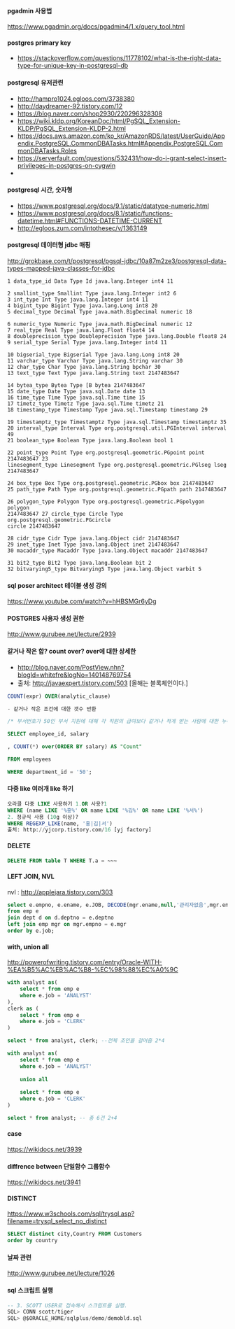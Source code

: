 #### pgadmin 사용법
https://www.pgadmin.org/docs/pgadmin4/1.x/query_tool.html
#### postgres primary key
- https://stackoverflow.com/questions/11778102/what-is-the-right-data-type-for-unique-key-in-postgresql-db
#### postgresql 유저관련 
- http://hampro1024.egloos.com/3738380
- http://daydreamer-92.tistory.com/12
- https://blog.naver.com/shop2930/220296328308
- https://wiki.kldp.org/KoreanDoc/html/PgSQL_Extension-KLDP/PgSQL_Extension-KLDP-2.html
- https://docs.aws.amazon.com/ko_kr/AmazonRDS/latest/UserGuide/Appendix.PostgreSQL.CommonDBATasks.html#Appendix.PostgreSQL.CommonDBATasks.Roles
- https://serverfault.com/questions/532431/how-do-i-grant-select-insert-privileges-in-postgres-on-cygwin
- 
#### postgresql 시간, 숫자형
- https://www.postgresql.org/docs/9.1/static/datatype-numeric.html
- https://www.postgresql.org/docs/8.1/static/functions-datetime.html#FUNCTIONS-DATETIME-CURRENT
- http://egloos.zum.com/intothesec/v/1363149
#### postgresql 데이터형 jdbc 매핑
http://grokbase.com/t/postgresql/pgsql-jdbc/10a87m2ze3/postgresql-data-types-mapped-java-classes-for-jdbc
````
1 data_type_id Data Type Id java.lang.Integer int4 11

2 smallint_type Smallint Type java.lang.Integer int2 6
3 int_type Int Type java.lang.Integer int4 11
4 bigint_type Bigint Type java.lang.Long int8 20
5 decimal_type Decimal Type java.math.BigDecimal numeric 18

6 numeric_type Numeric Type java.math.BigDecimal numeric 12
7 real_type Real Type java.lang.Float float4 14
8 doubleprecision_type Doubleprecision Type java.lang.Double float8 24
9 serial_type Serial Type java.lang.Integer int4 11

10 bigserial_type Bigserial Type java.lang.Long int8 20
11 varchar_type Varchar Type java.lang.String varchar 30
12 char_type Char Type java.lang.String bpchar 30
13 text_type Text Type java.lang.String text 2147483647

14 bytea_type Bytea Type [B bytea 2147483647
15 date_type Date Type java.sql.Date date 13
16 time_type Time Type java.sql.Time time 15
17 timetz_type Timetz Type java.sql.Time timetz 21
18 timestamp_type Timestamp Type java.sql.Timestamp timestamp 29

19 timestamptz_type Timestamptz Type java.sql.Timestamp timestamptz 35
20 interval_type Interval Type org.postgresql.util.PGInterval interval 49
21 boolean_type Boolean Type java.lang.Boolean bool 1

22 point_type Point Type org.postgresql.geometric.PGpoint point 2147483647 23
linesegment_type Linesegment Type org.postgresql.geometric.PGlseg lseg
2147483647

24 box_type Box Type org.postgresql.geometric.PGbox box 2147483647
25 path_type Path Type org.postgresql.geometric.PGpath path 2147483647

26 polygon_type Polygon Type org.postgresql.geometric.PGpolygon polygon
2147483647 27 circle_type Circle Type org.postgresql.geometric.PGcircle
circle 2147483647

28 cidr_type Cidr Type java.lang.Object cidr 2147483647
29 inet_type Inet Type java.lang.Object inet 2147483647
30 macaddr_type Macaddr Type java.lang.Object macaddr 2147483647

31 bit2_type Bit2 Type java.lang.Boolean bit 2
32 bitvarying5_type Bitvarying5 Type java.lang.Object varbit 5

````


#### sql poser architect 테이블 생성 강의
https://www.youtube.com/watch?v=hHBSMGr6yDg
#### POSTGRES 사용자 생성 권한
http://www.gurubee.net/lecture/2939
#### 같거나 작은 합? count over? over에 대한 상세한 
- http://blog.naver.com/PostView.nhn?blogId=whitefre&logNo=140148769754
- 출처: http://javaexpert.tistory.com/503 [올해는 블록체인이다.]
````sql
COUNT(expr) OVER(analytic_clause)

- 같거나 작은 조건에 대한 갯수 반환

/* 부서번호가 50인 부서 지원에 대해 각 직원의 급여보다 같거나 적게 받는 사람에 대한 누적 합을 반환. */

SELECT employee_id, salary

, COUNT(*) over(ORDER BY salary) AS "Count"

FROM employees

WHERE department_id = '50';
````


#### 다중 like 여러개 like 하기
````sql
오라클 다중 LIKE 사용하기 1.OR 사용?1
WHERE (name LIKE '%홍%' OR name LIKE '%김%' OR name LIKE '%서%')
2. 정규식 사용 (10g 이상)?
WHERE REGEXP_LIKE(name, '홍|김|서')
출처: http://yjcorp.tistory.com/16 [yj factory]
````

#### DELETE
````sql
DELETE FROM table T WHERE T.a = ~~~ 
````
#### LEFT JOIN, NVL
nvl : http://applejara.tistory.com/303
````SQL
select e.empno, e.ename, e.JOB, DECODE(mgr.ename,null,'관리자없음',mgr.ename)--NVL2(mgr.ename, mgr.ename, '노관리자') 관리자 --NVL은 숫자인수로만 들어감
from emp e
join dept d on d.deptno = e.deptno 
left join emp mgr on mgr.empno = e.mgr
order by e.job;

````

#### with, union all
http://powerofwriting.tistory.com/entry/Oracle-WITH-%EA%B5%AC%EB%AC%B8-%EC%98%88%EC%A0%9C
```` sql
with analyst as(
    select * from emp e
    where e.job = 'ANALYST'
),
clerk as (
    select * from emp e
    where e.job = 'CLERK'
)

select * from analyst, clerk; --전체 조인을 걸어줌 2*4

with analyst as(
    select * from emp e
    where e.job = 'ANALYST'
    
    union all
    
    select * from emp e
    where e.job = 'CLERK'
)

select * from analyst; -- 총 6건 2+4
````
#### case
https://wikidocs.net/3939
#### diffrence between 단일함수 그룹함수
https://wikidocs.net/3941
#### DISTINCT
https://www.w3schools.com/sql/trysql.asp?filename=trysql_select_no_distinct
````SQL
SELECT distinct city,Country FROM Customers
order by country
````
#### 날짜 관련
http://www.gurubee.net/lecture/1026
#### sql 스크립트 실행
````sql
-- 3. SCOTT USER로 접속해서 스크립트를 실행. 
SQL> CONN scott/tiger
SQL> @$ORACLE_HOME/sqlplus/demo/demobld.sql   
````
